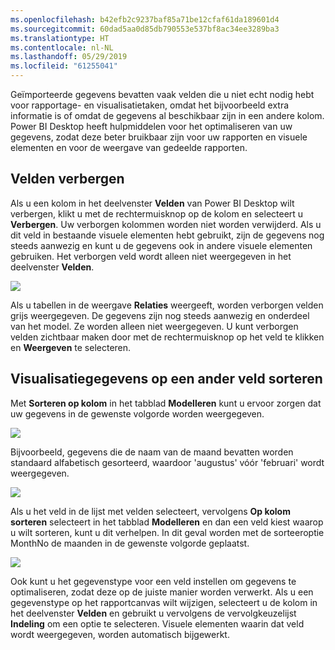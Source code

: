 ```yaml
---
ms.openlocfilehash: b42efb2c9237baf85a71be12cfaf61da189601d4
ms.sourcegitcommit: 60dad5aa0d85db790553e537bf8ac34ee3289ba3
ms.translationtype: HT
ms.contentlocale: nl-NL
ms.lasthandoff: 05/29/2019
ms.locfileid: "61255041"
---
```

Geïmporteerde gegevens bevatten vaak velden die u niet echt nodig hebt voor rapportage- en visualisatietaken, omdat het bijvoorbeeld extra informatie is of omdat de gegevens al beschikbaar zijn in een andere kolom. Power BI Desktop heeft hulpmiddelen voor het optimaliseren van uw gegevens, zodat deze beter bruikbaar zijn voor uw rapporten en visuele elementen en voor de weergave van gedeelde rapporten.

## <a name="hiding-fields"></a>Velden verbergen
Als u een kolom in het deelvenster **Velden** van Power BI Desktop wilt verbergen, klikt u met de rechtermuisknop op de kolom en selecteert u **Verbergen**. Uw verborgen kolommen worden niet worden verwijderd. Als u dit veld in bestaande visuele elementen hebt gebruikt, zijn de gegevens nog steeds aanwezig en kunt u de gegevens ook in andere visuele elementen gebruiken. Het verborgen veld wordt alleen niet weergegeven in het deelvenster **Velden**.

![](media/2-4-optimize-data-models/2-4_1.png)

Als u tabellen in de weergave **Relaties** weergeeft, worden verborgen velden grijs weergegeven. De gegevens zijn nog steeds aanwezig en onderdeel van het model. Ze worden alleen niet weergegeven. U kunt verborgen velden zichtbaar maken door met de rechtermuisknop op het veld te klikken en **Weergeven** te selecteren.

## <a name="sorting-visualization-data-by-another-field"></a>Visualisatiegegevens op een ander veld sorteren
Met **Sorteren op kolom** in het tabblad **Modelleren** kunt u ervoor zorgen dat uw gegevens in de gewenste volgorde worden weergegeven.

![](media/2-4-optimize-data-models/2-4_2.png)

Bijvoorbeeld, gegevens die de naam van de maand bevatten worden standaard alfabetisch gesorteerd, waardoor 'augustus' vóór 'februari' wordt weergegeven.

![](media/2-4-optimize-data-models/2-4_3.png)

Als u het veld in de lijst met velden selecteert, vervolgens **Op kolom sorteren** selecteert in het tabblad **Modelleren** en dan een veld kiest waarop u wilt sorteren, kunt u dit verhelpen. In dit geval worden met de sorteeroptie MonthNo de maanden in de gewenste volgorde geplaatst.

![](media/2-4-optimize-data-models/2-4_4.png)

Ook kunt u het gegevenstype voor een veld instellen om gegevens te optimaliseren, zodat deze op de juiste manier worden verwerkt. Als u een gegevenstype op het rapportcanvas wilt wijzigen, selecteert u de kolom in het deelvenster **Velden** en gebruikt u vervolgens de vervolgkeuzelijst **Indeling** om een optie te selecteren. Visuele elementen waarin dat veld wordt weergegeven, worden automatisch bijgewerkt.

